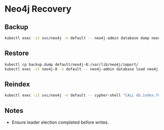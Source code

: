 # Neo4j Recovery

## Backup

```bash
kubectl exec -it svc/neo4j -n default -- neo4j-admin database dump neo4j --to-path=/backups
```

## Restore

```bash
kubectl cp backup.dump default/neo4j-0:/var/lib/neo4j/import/
kubectl exec -it neo4j-0 -n default -- neo4j-admin database load neo4j --from-path=/var/lib/neo4j/import/ --force
```

## Reindex

```bash
kubectl exec -it svc/neo4j -n default -- cypher-shell "CALL db.index.fulltext.createNodeIndex('idx', ['Label'], ['prop'])"
```

## Notes

- Ensure leader election completed before writes.
